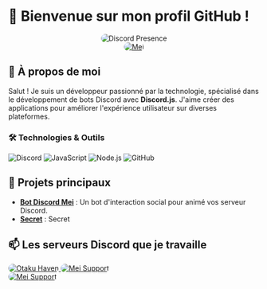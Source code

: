 # 👋 Bienvenue sur mon profil GitHub !

<div align="center">
  <img src="https://lanyard.cnrad.dev/api/746011493975195731" alt="Discord Presence" style="border-radius: 10px;">
  <br>
  <a href="https://discord.com/oauth2/authorize?client_id=1201258734161252475&permissions=1084480153670&scope=applications.commands%20bot">
    <img src="https://img.shields.io/badge/%E3%83%BBMei%232634-✔_APP-rgb(114,137,218)?logo=discord&logoColor=white" alt="Mei" style="border-radius: 10px;">
  </a>
</div>

## 🌟 À propos de moi
Salut ! Je suis un développeur passionné par la technologie, spécialisé dans le développement de bots Discord avec **Discord.js**. J'aime créer des applications pour améliorer l'expérience utilisateur sur diverses plateformes.

### 🛠️ Technologies & Outils
![Discord](https://img.shields.io/badge/-・Discord-7289DA?logo=discord&logoColor=white)
![JavaScript](https://img.shields.io/badge/-・JavaScript-F7DF1E?logo=javascript&logoColor=black)
![Node.js](https://img.shields.io/badge/-・Node.js-339933?logo=node.js&logoColor=white)
![GitHub](https://img.shields.io/badge/-・GitHub-181717?logo=github&logoColor=white)

## 🚀 Projets principaux
- **[Bot Discord Mei](https://discord.com/oauth2/authorize?client_id=1201258734161252475&permissions=1084480153670&scope=applications.commands%20bot)** : Un bot d'interaction social pour animé vos serveur Discord.
- **[Secret](https://www.youtube.com/watch?v=xvFZjo5PgG0)** : Secret

## 📫 Les serveurs Discord que je travaille
<a href="https://discord.gg/otaku-haven-1031958225798570016">
  <img src="https://img.shields.io/badge/%E3%83%BBOtaku_Haven-Owner-rgb(114,137,218)?logo=discord&logoColor=white" alt="Otaku Haven" style="border-radius: 10px;">
</a>
<a href="https://discord.gg/ftHCfmvaw6">
  <img src="https://img.shields.io/badge/%E3%83%BBMei_Support-Owner-rgb(114,137,218)?logo=discord&logoColor=white" alt="Mei Support" style="border-radius: 10px;">
</a>
<br>
<a href="https://discord.gg/k2C2G4cguX">
  <img src="https://img.shields.io/badge/%E3%83%BBFranxX_Geek-Développeur-rgb(114,137,218)?logo=discord&logoColor=white" alt="Mei Support" style="border-radius: 10px;">
</a>
